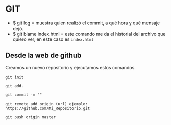 # GIT

* $ git log = muestra quien realizó el commit, a qué hora y qué mensaje dejó.
* $ git blame index.html = este comando me da el historial del archivo que quiero ver, en este caso es `index.html` 

## Desde la web de github

Creamos un nuevo repositorio y ejecutamos estos comandos.

~~~ git
git init

git add.

git commit -m ""

git remote add origin (url) ejemplo: https://github.com/Mi_Repositorio.git

git push origin master
~~~